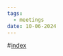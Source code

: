 ```yaml
---
tags:
  - meetings
date: 10-06-2024
---
```

#[index](notes/general-circle/old-gc-meetings/index.md) 
